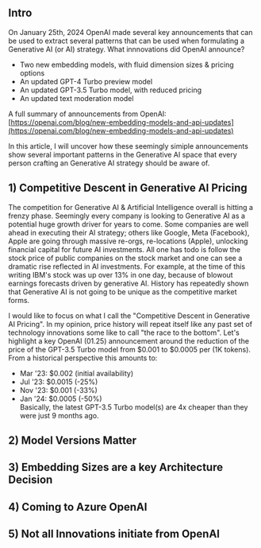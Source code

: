 ## Intro

On January 25th, 2024 OpenAI made several key announcements that can be used to extract several patterns that can be used when formulating a Generative AI (or AI) strategy. What innnovations did OpenAI announce?  

- Two new embedding models, with fluid dimension sizes & pricing options  
- An updated GPT-4 Turbo preview model  
- An updated GPT-3.5 Turbo model, with reduced pricing  
- An updated text moderation model

A full summary of announcements from OpenAI: [https://openai.com/blog/new-embedding-models-and-api-updates](https://openai.com/blog/new-embedding-models-and-api-updates)

In this article, I will uncover how these seemingly simiple announcements show several important patterns in the Generative AI space that every person crafting an Generative AI strategy should be aware of.

## 1) Competitive Descent in Generative AI Pricing

The competition for Generative AI & Artificial Intelligence overall is hitting a frenzy phase. Seemingly every company is looking to Generative AI as a potential huge growth driver for years to come. Some companies are well ahead in executing their AI strategy; others like Google, Meta (Facebook), Apple are going through massive re-orgs, re-locations (Apple), unlocking financial capital for future AI investments. All one has todo is follow the stock price of public companies on the stock market and one can see a dramatic rise reflected in AI investments. For example, at the time of this writing IBM's stock was up over 13% in one day, because of blowout earnings forecasts driven by generative AI. History has repeatedly shown that Generative AI is not going to be unique as the competitive market forms.

I would like to focus on what I call the "Competitive Descent in Generative AI Pricing". In my opinion, price history will repeat itself like any past set of technology innovations some like to call "the race to the bottom". Let's highlight a key OpenAI (01.25) announcement around the reduction of the price of the GPT-3.5 Turbo model from $0.001 to $0.0005 per (1K tokens). From a historical perspective this amounts to:  
- Mar '23: $0.002 (initial availability)  
- Jul '23: $0.0015 (-25%)  
- Nov '23: $0.001 (-33%)  
- Jan '24: $0.0005 (-50%)  
Basically, the latest GPT-3.5 Turbo model(s) are 4x cheaper than they were just 9 months ago.  

## 2) Model Versions Matter  

## 3) Embedding Sizes are a key Architecture Decision  

## 4) Coming to Azure OpenAI  

## 5) Not all Innovations initiate from OpenAI  


